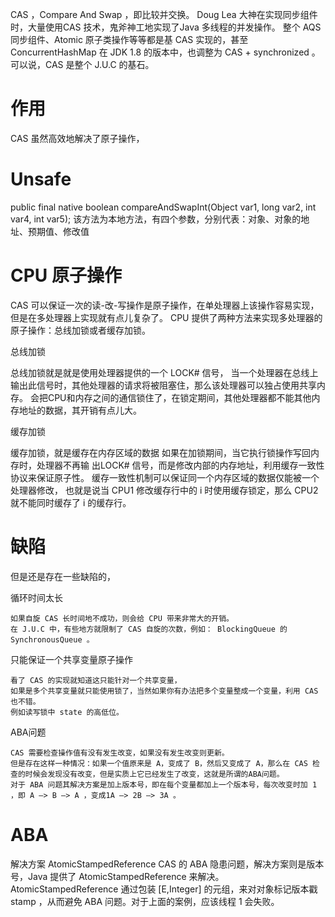 

CAS ，Compare And Swap ，即比较并交换。
Doug Lea 大神在实现同步组件时，大量使用CAS 技术，鬼斧神工地实现了Java 多线程的并发操作。
整个 AQS 同步组件、Atomic 原子类操作等等都是基 CAS 实现的，甚至 ConcurrentHashMap 在 JDK 1.8 的版本中，也调整为 CAS + synchronized 。
可以说，CAS 是整个 J.U.C 的基石。

# 作用

CAS 虽然高效地解决了原子操作，

# Unsafe

public final native boolean compareAndSwapInt(Object var1, long var2, int var4, int var5);
该方法为本地方法，有四个参数，分别代表：对象、对象的地址、预期值、修改值



# CPU 原子操作

CAS 可以保证一次的读-改-写操作是原子操作，在单处理器上该操作容易实现，但是在多处理器上实现就有点儿复杂了。
CPU 提供了两种方法来实现多处理器的原子操作：总线加锁或者缓存加锁。

总线加锁

总线加锁就是就是使用处理器提供的一个 LOCK# 信号，
当一个处理器在总线上输出此信号时，其他处理器的请求将被阻塞住，那么该处理器可以独占使用共享内存。
会把CPU和内存之间的通信锁住了，在锁定期间，其他处理器都不能其他内存地址的数据，其开销有点儿大。

缓存加锁

缓存加锁，就是缓存在内存区域的数据
如果在加锁期间，当它执行锁操作写回内存时，处理器不再输 出LOCK# 信号，而是修改内部的内存地址，利用缓存一致性协议来保证原子性。
缓存一致性机制可以保证同一个内存区域的数据仅能被一个处理器修改，
也就是说当 CPU1 修改缓存行中的 i 时使用缓存锁定，那么 CPU2 就不能同时缓存了 i 的缓存行。

# 缺陷

但是还是存在一些缺陷的，


循环时间太长

	如果自旋 CAS 长时间地不成功，则会给 CPU 带来非常大的开销。
	在 J.U.C 中，有些地方就限制了 CAS 自旋的次数，例如： BlockingQueue 的 SynchronousQueue 。

只能保证一个共享变量原子操作

	看了 CAS 的实现就知道这只能针对一个共享变量，
	如果是多个共享变量就只能使用锁了，当然如果你有办法把多个变量整成一个变量，利用 CAS 也不错。
	例如读写锁中 state 的高低位。

ABA问题

	CAS 需要检查操作值有没有发生改变，如果没有发生改变则更新。
	但是存在这样一种情况：如果一个值原来是 A，变成了 B，然后又变成了 A，那么在 CAS 检查的时候会发现没有改变，但是实质上它已经发生了改变，这就是所谓的ABA问题。
	对于 ABA 问题其解决方案是加上版本号，即在每个变量都加上一个版本号，每次改变时加 1 ，即 A —> B —> A ，变成1A —> 2B —> 3A 。

# ABA 

 解决方案 AtomicStampedReference
CAS 的 ABA 隐患问题，解决方案则是版本号，Java 提供了 AtomicStampedReference 来解决。AtomicStampedReference 通过包装 [E,Integer] 的元组，来对对象标记版本戳 stamp ，从而避免 ABA 问题。对于上面的案例，应该线程 1 会失败。







